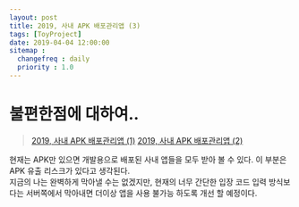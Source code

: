 ```yaml
---
layout: post
title: 2019, 사내 APK 배포관리앱 (3)
tags: [ToyProject]
date: 2019-04-04 12:00:00
sitemap :
  changefreq : daily
  priority : 1.0
---
```

# 불편한점에 대하여..
>[2019, 사내 APK 배포관리앱 (1)](https://android-blog.dev/2019-03-09-my-devops-1/)
>[2019, 사내 APK 배포관리앱 (2)](https://android-blog.dev/2019-03-25-my-devops-2/)

현재는 APK만 있으면 개발용으로 배포된 사내 앱들을 모두 받아 볼 수 있다. 이 부분은 APK 유출 리스크가 있다고 생각된다.   
지금의 나는 완벽하게 막아낼 수는 없겠지만, 현재의 너무 간단한 입장 코드 입력 방식보다는 서버쪽에서 막아내면 더이상 앱을 사용 불가능 하도록 개선 할 예정이다.

